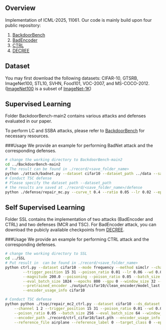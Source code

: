 
## Overview
Implementation of ICML-2025, 11061.
Our code is mainly build upon four public repository:
1. [BackdoorBench](https://github.com/SCLBD/BackdoorBench/)
2. [BadEncoder](https://github.com/jinyuan-jia/BadEncoder)
3. [CTRL](https://github.com/meet-cjli/CTRL)
4. [DECREE](https://github.com/GiantSeaweed/DECREE)


## Dataset
You may first download the following datasets: 
CIFAR-10, GTSRB, ImageNet100, STL10, SVHN, Food101, VOC-2007, and MS-COCO-2012.
([ImageNet100](https://www.kaggle.com/datasets/ambityga/imagenet100/data) is 
a subset of [ImageNet-1K](https://www.image-net.org/challenges/LSVRC/2012/))

## Supervised Learning
Folder BackdoorBench-main2 contains various attacks and defenses evaluated in our paper.

To perform LC and SSBA attacks, please refer to [BackdoorBench](https://github.com/SCLBD/BackdoorBench) 
for necessary resources.

###Usage
We provide an example for performing BadNet attack and the corresponding defenses. 
```bash
# change the working directory to BackdoorBench-main2
cd ../BackdoorBench-main2
# The result can be found in ./record/<save_folder_name>
python ./attack/badnet.py --dataset cifar10 --dataset_path ../data --save_folder_name badnet_ressult --pratio 0.5
# Conduct TSC defense
# Please specify the dataset path --dataset_path
# the results are saved at ./record/<save_folder_name>/defense
python ./defense/repair_mc.py --curve_t 0.4 --ratio 0.05 --lr 0.02 --epochs 200 --batch_size 256 --result_file badnet_ressult --yaml_path ./config/defense/repair-mc/cifar10.yaml --dataset cifar10 --dataset_path /../BackdoorBench-main2/data/ --fix_start --fix_end
```

## Self Supervised Learning
Folder SSL contains the implementation of two attacks (BadEncoder and CTRL) and two defenses (MCR and TSC).
For BadEncoder attack, 
you can download the pubicly available checkpoints from [DECREE](https://github.com/GiantSeaweed/DECREE).

###Usage
We provide an example for performing CTRL attack and the corresponding defenses. 
```bash
# change the working directory to SSL
cd ../SSL
# Put result in  can be found in ./record/<save_folder_name>
python ctrl.py --dataset cifar10 --mode frequency --method simclr --channel 1 2 \
        --trigger_position 15 31 --poison_ratio 0.01 --lr 0.06 --wd 0.0005 \
        --magnitude 200.0 --poisoning --poison_ratio 0.05 --batch_size 1024 \
        --eval_batch_size 1024 --epochs 800 --gpu 0 --window_size 32 --trial test --result_file ./ctrl_cifar10 \
        --pretrained_encoder ./output/cifar10/clean_encoder/model_last.pth \
        --encoder_usage_info cifar10

# Conduct TSC defense
python python ./tsqc/repair_mc2_ctrl.py --dataset cifar10 --ds_dataset stl10 --mode frequency --random_seed 0 \
    --channel 1 2 --trigger_position 15 31 --poison_ratio 0.01 --wd 0.0005 --magnitude 100.0 \
    --poison_ratio 0.05 --batch_size 256 --eval_batch_size 64 --window_size 32 --result_file ./ctrl_cifar10 \
    --encoder_path ./record/ctrl_cifar10/last.pth --encoder_usage_info cifar10 \
    --reference_file airplane --reference_label 0 --target_class 0 --epochs 200 --curve_t 0.25 --saving_curve 1  --ratio 0.05 --fix_start --fix_end --lr 0.002 --arch resnet18
```